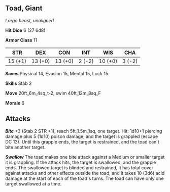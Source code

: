 ## Toad, Giant

*Large beast, unaligned*

**Hit Dice** 6 (27 6d8)

**Armor Class** 11

| STR     | DEX     | CON     | INT     | WIS     | CHA     |
|---------|---------|---------|---------|---------|---------|
| 15 (+1) | 13 (+0) | 13 (+0) |  2 (-2) | 10 (+0) |  3 (-2) |

**Saves** Physical 14, Evasion 15, Mental 15, Luck 15

**Skills** Stab 2

**Move** 20ft\_6m\_4sq\_t-2, swim 40ft\_12m\_8sq\_F

**Morale** 6

## Attacks

***Bite*** +3 (Stab 2 STR +1), reach 5ft\_1.5m\_1sq, one target. Hit: 1d10+1 piercing damage plus 5 (1d10) poison damage, and the target is grappled (escape DC 13). Until this grapple ends, the target is restrained, and the toad can't bite another target.

***Swallow*** The toad makes one bite attack against a Medium or smaller target it is grappling. If the attack hits, the target is swallowed, and the grapple ends. The swallowed target is blinded and restrained, it has total cover against attacks and other effects outside the toad, and it takes 10 (3d6) acid damage at the start of each of the toad's turns. The toad can have only one target swallowed at a time.

